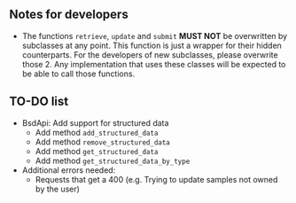 ## Notes for developers

- The functions `retrieve`, `update` and `submit` **MUST NOT** be overwritten by subclasses at any point. This function is just a wrapper for
  their hidden counterparts. For the developers of new subclasses, please overwrite those 2. Any implementation that 
  uses these classes will be expected to be able to call those functions.


## TO-DO list
- BsdApi: Add support for structured data
  - Add method `add_structured_data`
  - Add method `remove_structured_data`
  - Add method `get_structured_data`
  - Add method `get_structured_data_by_type`
- Additional errors needed:
  - Requests that get a 400 (e.g. Trying to update samples not owned by the user)